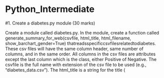 # Python_Intermediate


#1. Create a diabetes.py module (30 marks)

Create a module called diabetes.py. In the module, create a function called generate_summary_for_web(csvfile, html_title, html_filename, show_barchart_gender=True) thatreadsspecificcsvfilesrelatedtodiabetes. These csv files will have the same column header, same number of columns, and in the same order. All columns in the csv files are attributes except the last column which is the class, either Positive of Negative.
The csvfile is the full name with extension of the csv file to be used (e.g., “diabetes_data.csv”). The html_title is a string for the title (<title> tag) of the html file specified by html_filename (e.g., “summary.html”). You can also use the same html_title as the heading at the beginning of the html page.
When this function is called with relevant parameters, the following will be produced:

A) An html file with the specified html_filename and html_title, with an html table on the total count for each value (Yes or No) of the attributes (except Age and Gender) 

B) If the value for the parameter show_barchart_gender is True, then a vertical bar chart showing the count for Positive and Negative cases for each Gender will be shown after the html table. Hint: You need to write codes (possibly in separate function) to plot the bar chart with pyplot in matplotlib and save the plot to current directory (refer savefig() method in pyplot), and display it on the html page. If the value for the parameter show_barchart_gender is False, the bar chart will not be created and displayed. 




#2. Lights out Puzzle (JavaScript)

